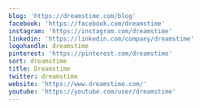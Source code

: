 ```yaml
---
blog: 'https://dreamstime.com/blog'
facebook: 'https://facebook.com/dreamstime'
instagram: 'https://instagram.com/dreamstime'
linkedin: 'https://linkedin.com/company/dreamstime'
logohandle: dreamstime
pinterest: 'https://pinterest.com/dreamstime'
sort: dreamstime
title: Dreamstime
twitter: dreamstime
website: 'https://www.dreamstime.com/'
youtube: 'https://youtube.com/user/dreamstime'
---
```


